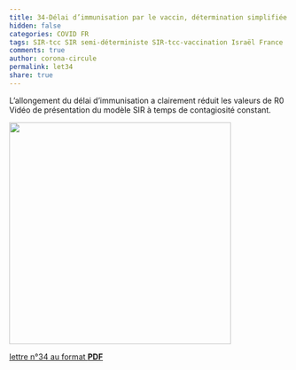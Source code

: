 ```yaml
---
title: 34-Délai d’immunisation par le vaccin, détermination simplifiée du vrai R0 et données hospitalières
hidden: false
categories: COVID FR
tags: SIR-tcc SIR semi-déterministe SIR-tcc-vaccination Israël France
comments: true
author: corona-circule
permalink: let34
share: true
---
```


<link rel="stylesheet" href="../assets/css/style.css">

L’allongement du délai d’immunisation a clairement réduit les valeurs de R0 <br/>
Vidéo de présentation du modèle SIR à temps de contagiosité constant.<br/>


<img src='/lettres/images/img-34.png' width='400px'/>

[lettre n°34 au format __PDF__](/lettres/resources/pdf/lettre-34.pdf)
